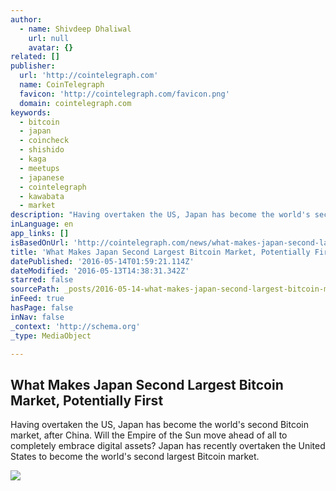 ```yaml
---
author:
  - name: Shivdeep Dhaliwal
    url: null
    avatar: {}
related: []
publisher:
  url: 'http://cointelegraph.com'
  name: CoinTelegraph
  favicon: 'http://cointelegraph.com/favicon.png'
  domain: cointelegraph.com
keywords:
  - bitcoin
  - japan
  - coincheck
  - shishido
  - kaga
  - meetups
  - japanese
  - cointelegraph
  - kawabata
  - market
description: "Having overtaken the US, Japan has become the world's second Bitcoin market, after China. Will the Empire of the Sun move ahead of all to completely embrace digital assets? Japan has recently overtaken the United States to become the world's second largest Bitcoin market."
inLanguage: en
app_links: []
isBasedOnUrl: 'http://cointelegraph.com/news/what-makes-japan-second-largest-bitcoin-market-potentially-first'
title: 'What Makes Japan Second Largest Bitcoin Market, Potentially First'
datePublished: '2016-05-14T01:59:21.114Z'
dateModified: '2016-05-13T14:38:31.342Z'
starred: false
sourcePath: _posts/2016-05-14-what-makes-japan-second-largest-bitcoin-market-potentially.md
inFeed: true
hasPage: false
inNav: false
_context: 'http://schema.org'
_type: MediaObject

---
```

<article style=""><h1>What Makes Japan Second Largest Bitcoin Market, Potentially First</h1><p>Having overtaken the US, Japan has become the world's second Bitcoin market, after China. Will the Empire of the Sun move ahead of all to completely embrace digital assets? Japan has recently overtaken the United States to become the world's second largest Bitcoin market.</p><img src="http://cointelegraph.com/images/725_aHR0cDovL2NvaW50ZWxlZ3JhcGguY29tL3N0b3JhZ2UvdXBsb2Fkcy92aWV3LzlkMmUxMjk3NTdlZmY2YmJmZThiYjYyMWI2NGFiNjRlLnBuZw==.jpg" /></article>